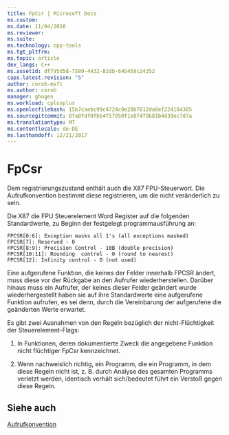 ```yaml
---
title: FpCsr | Microsoft Docs
ms.custom: 
ms.date: 11/04/2016
ms.reviewer: 
ms.suite: 
ms.technology: cpp-tools
ms.tgt_pltfrm: 
ms.topic: article
dev_langs: C++
ms.assetid: dff95d5d-7589-4432-82db-64b459c24352
caps.latest.revision: "5"
author: corob-msft
ms.author: corob
manager: ghogen
ms.workload: cplusplus
ms.openlocfilehash: 15b7caebc99c4724c0e28b7812da8ef224184385
ms.sourcegitcommit: 8fa8fdf0fbb4f57950f1e8f4f9b81b4d39ec7d7a
ms.translationtype: MT
ms.contentlocale: de-DE
ms.lasthandoff: 12/21/2017
---
```

# <a name="fpcsr"></a>FpCsr
Dem registrierungszustand enthält auch die X87 FPU-Steuerwort. Die Aufrufkonvention bestimmt diese registrieren, um die nicht veränderlich zu sein.  
  
 Die X87 die FPU Steuerelement Word Register auf die folgenden Standardwerte, zu Beginn der festgelegt programmausführung an:  
  
```  
FPCSR[0:6]: Exception masks all 1's (all exceptions masked)  
FPCSR[7]: Reserved - 0  
FPCSR[8:9]: Precision Control - 10B (double precision)  
FPCSR[10:11]: Rounding  control - 0 (round to nearest)  
FPCSR[12]: Infinity control - 0 (not used)  
```  
  
 Eine aufgerufene Funktion, die keines der Felder innerhalb FPCSR ändert, muss diese vor der Rückgabe an den Aufrufer wiederherstellen. Darüber hinaus muss ein Aufrufer, der keines dieser Felder geändert wurde wiederhergestellt haben sie auf ihre Standardwerte eine aufgerufene Funktion aufrufen, es sei denn, durch die Vereinbarung der aufgerufene die geänderten Werte erwartet.  
  
 Es gibt zwei Ausnahmen von den Regeln bezüglich der nicht-Flüchtigkeit der Steuerelement-Flags:  
  
1.  In Funktionen, deren dokumentierte Zweck die angegebene Funktion nicht flüchtiger FpCsr kennzeichnet.  
  
2.  Wenn nachweislich richtig, ein Programm, die ein Programm, in dem diese Regeln nicht ist, z. B. durch Analyse des gesamten Programms verletzt werden, identisch verhält sich/bedeutet führt ein Verstoß gegen diese Regeln.  
  
## <a name="see-also"></a>Siehe auch  
 [Aufrufkonvention](../build/calling-convention.md)